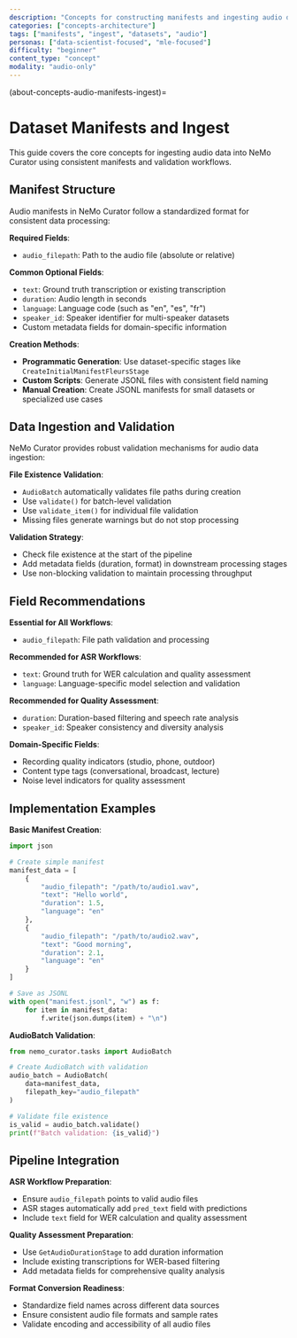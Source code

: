 ```yaml
---
description: "Concepts for constructing manifests and ingesting audio datasets in NeMo Curator"
categories: ["concepts-architecture"]
tags: ["manifests", "ingest", "datasets", "audio"]
personas: ["data-scientist-focused", "mle-focused"]
difficulty: "beginner"
content_type: "concept"
modality: "audio-only"
---
```


(about-concepts-audio-manifests-ingest)=

# Dataset Manifests and Ingest

This guide covers the core concepts for ingesting audio data into NeMo Curator using consistent manifests and validation workflows.

## Manifest Structure

Audio manifests in NeMo Curator follow a standardized format for consistent data processing:

**Required Fields**:

- `audio_filepath`: Path to the audio file (absolute or relative)

**Common Optional Fields**:

- `text`: Ground truth transcription or existing transcription
- `duration`: Audio length in seconds
- `language`: Language code (such as "en", "es", "fr")
- `speaker_id`: Speaker identifier for multi-speaker datasets
- Custom metadata fields for domain-specific information

**Creation Methods**:

- **Programmatic Generation**: Use dataset-specific stages like `CreateInitialManifestFleursStage`
- **Custom Scripts**: Generate JSONL files with consistent field naming
- **Manual Creation**: Create JSONL manifests for small datasets or specialized use cases

## Data Ingestion and Validation

NeMo Curator provides robust validation mechanisms for audio data ingestion:

**File Existence Validation**:

- `AudioBatch` automatically validates file paths during creation
- Use `validate()` for batch-level validation
- Use `validate_item()` for individual file validation
- Missing files generate warnings but do not stop processing

**Validation Strategy**:

- Check file existence at the start of the pipeline
- Add metadata fields (duration, format) in downstream processing stages
- Use non-blocking validation to maintain processing throughput

## Field Recommendations

**Essential for All Workflows**:

- `audio_filepath`: File path validation and processing

**Recommended for ASR Workflows**:

- `text`: Ground truth for WER calculation and quality assessment
- `language`: Language-specific model selection and validation

**Recommended for Quality Assessment**:

- `duration`: Duration-based filtering and speech rate analysis
- `speaker_id`: Speaker consistency and diversity analysis

**Domain-Specific Fields**:

- Recording quality indicators (studio, phone, outdoor)
- Content type tags (conversational, broadcast, lecture)
- Noise level indicators for quality assessment

## Implementation Examples

**Basic Manifest Creation**:

```python
import json

# Create simple manifest
manifest_data = [
    {
        "audio_filepath": "/path/to/audio1.wav",
        "text": "Hello world",
        "duration": 1.5,
        "language": "en"
    },
    {
        "audio_filepath": "/path/to/audio2.wav", 
        "text": "Good morning",
        "duration": 2.1,
        "language": "en"
    }
]

# Save as JSONL
with open("manifest.jsonl", "w") as f:
    for item in manifest_data:
        f.write(json.dumps(item) + "\n")
```

**AudioBatch Validation**:

```python
from nemo_curator.tasks import AudioBatch

# Create AudioBatch with validation
audio_batch = AudioBatch(
    data=manifest_data,
    filepath_key="audio_filepath"
)

# Validate file existence
is_valid = audio_batch.validate()
print(f"Batch validation: {is_valid}")
```

## Pipeline Integration

**ASR Workflow Preparation**:

- Ensure `audio_filepath` points to valid audio files
- ASR stages automatically add `pred_text` field with predictions
- Include `text` field for WER calculation and quality assessment

**Quality Assessment Preparation**:

- Use `GetAudioDurationStage` to add duration information
- Include existing transcriptions for WER-based filtering
- Add metadata fields for comprehensive quality analysis

**Format Conversion Readiness**:

- Standardize field names across different data sources
- Ensure consistent audio file formats and sample rates
- Validate encoding and accessibility of all audio files

